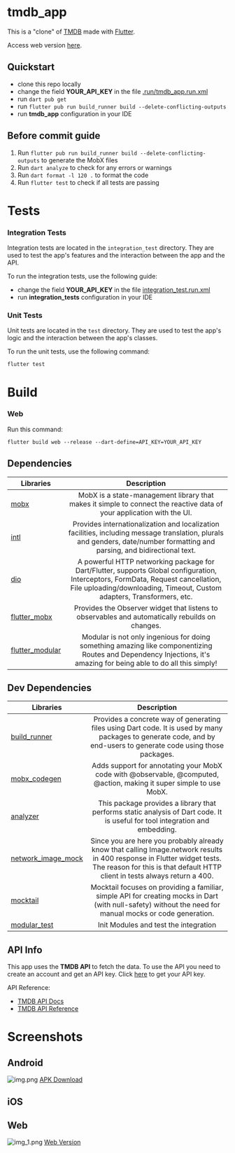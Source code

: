 # tmdb_app

This is a "clone" of [TMDB](https://www.themoviedb.org/) made with [Flutter](https://flutter.dev/).

Access web version [here](https://dapper-cobbler-f76ebe.netlify.app/).

## Quickstart

- clone this repo locally
- change the field **YOUR_API_KEY** in the file [.run/tmdb_app.run.xml](.run%2Ftmdb_app.run.xml)
- run `dart pub get` 
- run `flutter pub run build_runner build --delete-conflicting-outputs`
- run **tmdb_app** configuration in your IDE

## Before commit guide

1. Run `flutter pub run build_runner build --delete-conflicting-outputs` to generate the MobX files
2. Run `dart analyze` to check for any errors or warnings
3. Run `dart format -l 120 .` to format the code
4. Run `flutter test` to check if all tests are passing

# Tests

### Integration Tests

Integration tests are located in the `integration_test` directory. They are used to test the app's features and the interaction between the app and the API.

To run the integration tests, use the following guide:

- change the field **YOUR_API_KEY** in the file [integration_test.run.xml](.run%2Fintegration_test.run.xml)
- run **integration_tests** configuration in your IDE

### Unit Tests

Unit tests are located in the `test` directory. They are used to test the app's logic and the interaction between the app's classes.

To run the unit tests, use the following command:

```flutter test```

# Build

### Web
Run this command:

```flutter build web --release --dart-define=API_KEY=YOUR_API_KEY```


## Dependencies

| Libraries                                                   |                                                                                                Description                                                                                                 |
|-------------------------------------------------------------|:----------------------------------------------------------------------------------------------------------------------------------------------------------------------------------------------------------:|
| [mobx](https://pub.dev/packages/mobx)                       |                                           MobX is a state-management library that makes it simple to connect the reactive data of your application with the UI.                                            |
| [intl](https://pub.dev/packages/intl)                       |                 Provides internationalization and localization facilities, including message translation, plurals and genders, date/number formatting and parsing, and bidirectional text.                 |
| [dio](https://pub.dev/packages/dio)                         | A powerful HTTP networking package for Dart/Flutter, supports Global configuration, Interceptors, FormData, Request cancellation, File uploading/downloading, Timeout, Custom adapters, Transformers, etc. |
| [flutter_mobx](https://pub.dev/packages/flutter_mobx)       |                                                      Provides the Observer widget that listens to observables and automatically rebuilds on changes.                                                       |
| [flutter_modular](https://pub.dev/packages/flutter_modular) |                     Modular is not only ingenious for doing something amazing like componentizing Routes and Dependency Injections, it's amazing for being able to do all this simply!                     |

## Dev Dependencies

| Libraries                                                          |                                                                                              Description                                                                                               |
|--------------------------------------------------------------------|:------------------------------------------------------------------------------------------------------------------------------------------------------------------------------------------------------:|
| [build_runner](https://pub.dev/packages/build_runner)              |                   Provides a concrete way of generating files using Dart code. It is used by many packages to generate code, and by end-users to generate code using those packages.                   |
| [mobx_codegen](https://pub.dev/packages/mobx_codegen)              |                                          Adds support for annotating your MobX code with @observable, @computed, @action, making it super simple to use MobX.                                          |
| [analyzer](https://pub.dev/packages/analyzer)                      |                                      This package provides a library that performs static analysis of Dart code. It is useful for tool integration and embedding.                                      |
| [network_image_mock](https://pub.dev/packages/network_image_mock)  | Since you are here you probably already know that calling Image.network results in 400 response in Flutter widget tests. The reason for this is that default HTTP client in tests always return a 400. |
| [mocktail](https://pub.dev/packages/mocktail)                      |                        Mocktail focuses on providing a familiar, simple API for creating mocks in Dart (with null-safety) without the need for manual mocks or code generation.                        |
| [modular_test](https://pub.dev/packages/modular_test)              |                                                                                 Init Modules and test the integration                                                                                  |

## API Info

This app uses the **TMDB API** to fetch the data. To use the API you need to create an account and get an API key.
Click [here](https://www.themoviedb.org/settings/api) to get your API key.

API Reference: 
- [TMDB API Docs](https://developer.themoviedb.org/docs/getting-started)
- [TMDB API Reference](https://developer.themoviedb.org/reference/intro/getting-started)

# Screenshots

## Android

![img.png](github/assets/img.png)
[APK Download]()

## iOS

## Web

![img_1.png](github/assets/img_1.png)
[Web Version](https://dapper-cobbler-f76ebe.netlify.app/)